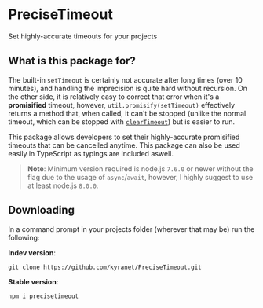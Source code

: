 # PreciseTimeout

Set highly-accurate timeouts for your projects

## What is this package for?

The built-in `setTimeout` is certainly not accurate after long times (over 10 minutes), and handling the imprecision is quite hard without recursion. On the other side, it is relatively easy to correct that error when it's a **promisified** timeout, however, `util.promisify(setTimeout)` effectively returns a method that, when called, it can't be stopped (unlike the normal timeout, which can be stopped with [`clearTimeout`](https://nodejs.org/api/timers.html#timers_cleartimeout_timeout)) but is easier to run.

This package allows developers to set their highly-accurate promisified timeouts that can be cancelled anytime. This package can also be used easily in TypeScript as typings are included aswell.

> **Note**: Minimum version required is node.js `7.6.0` or newer without the flag due to the usage of `async`/`await`, however, I highly suggest to use at least node.js `8.0.0`.

## Downloading

In a command prompt in your projects folder (wherever that may be) run the following:

**Indev version**:

```
git clone https://github.com/kyranet/PreciseTimeout.git
```

**Stable version**:

```
npm i precisetimeout
```
